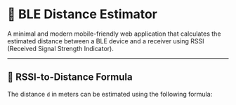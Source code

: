 # 📶 BLE Distance Estimator

A minimal and modern mobile-friendly web application that calculates the estimated distance between a BLE device and a receiver using RSSI (Received Signal Strength Indicator).

---

## 📐 RSSI-to-Distance Formula

The distance `d` in meters can be estimated using the following formula:

